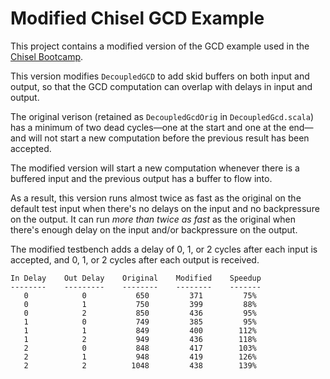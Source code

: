 Modified Chisel GCD Example
===========================

This project contains a modified version of the GCD example used in
the [Chisel Bootcamp](https://github.com/freechipsproject/chisel-bootcamp).

This version modifies `DecoupledGCD` to add skid buffers on both input
and output, so that the GCD computation can overlap with delays in input
and output.

The original verison (retained as `DecoupledGcdOrig` in `DecoupledGcd.scala`)
has a minimum of two dead cycles&mdash;one at the start and one at the
end&mdash;and will not start a new computation before the previous result has
been accepted.

The modified version will start a new computation whenever there is a
buffered input and the previous output has a buffer to flow into.

As a result, this version runs almost twice as fast as the original on the
default test input when there's no delays on the input and no backpressure
on the output. It can run _more than twice as fast_ as the original when
there's enough delay on the input and/or backpressure on the output.

The modified testbench adds a delay of 0, 1, or 2 cycles after each input
is accepted, and 0, 1, or 2 cycles after each output is received.

```
In Delay    Out Delay    Original    Modified    Speedup
--------    ---------    --------    --------    -------
   0            0           650         371         75%
   0            1           750         399         88%
   0            2           850         436         95%
   1            0           749         385         95%
   1            1           849         400        112%
   1            2           949         436        118%
   2            0           848         417        103%
   2            1           948         419        126%
   2            2          1048         438        139%
```
